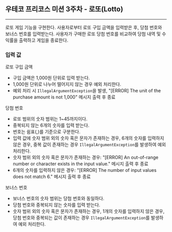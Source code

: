 ## 우테코 프리코스 미션 3주차 - 로또(Lotto)

---

로또 게임 기능을 구현한다. 
사용자로부터 로또 구입 금액을 입력받은 후, 당첨 번호와 보너스 번호를 입력받는다.
사용자가 구매한 로또 당첨 번호를 비교하여 당첨 내역 및 수익률을 출력하고 게임을 종료한다.


### 입력 값

로또 구입 금액
- 구입 금액은 1,000원 단위로 입력 받는다.
- 1,000원 단위로 나누어 떨어지지 않는 경우 예외 처리한다.
- 예외 처리 시 `IllegalArgumentException`을 발생, "[ERROR] The unit of the purchase amount is not 1,000" 메시지 출력 후 종료
 
당첨 번호
 - 로또 범위의 숫자 범위는 1~45까지이다.
 - 중복되지 않는 6개의 숫자를 입력 받는다.
 - 번호는 쉼표(,)를 기준으로 구분한다.
 - 입력 값에 숫자 범위 외의 숫자 혹은 문자가 존재하는 경우, 6개의 숫자를 입력하지 않은 경우, 중복 값이 존재하는 경우 `IllegalArgumentException`를 발생하여 예외 처리한다.
 - 숫자 범위 외의 숫자 혹은 문자가 존재하는 경우: "[ERROR] An out-of-range number or character exists in the input value." 메시지 출력 후 종료
 - 6개의 숫자를 입력하지 않은 경우: "[ERROR] The number of input values does not match 6." 메시지 출력 후 종료

보너스 번호
 - 보너스 번호의 숫자 범위는 당첨 번호와 동일하다.
 - 당첨 번호와 중복되지 않는 숫자를 입력 받는다.
 - 숫자 범위 외의 숫자 혹은 문자가 존재하는 경우, 1개의 숫자를 입력하지 않은 경우, 당첨 번호와 중복되는 값이 존재하는 경우 `IllegalArgumentException`를 발생하여 예외 처리한다.


 
